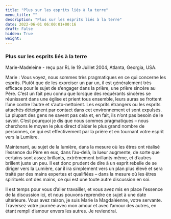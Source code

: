 ```yaml
---
title: "Plus sur les esprits liés à la terre"
menu_title: ""
description: "Plus sur les esprits liés à la terre"
date: 2022-06-01 06:00:01+00:16
draft: False
hidden: True
weight:
---
```

### Plus sur les esprits liés à la terre

Marie-Madeleine - reçu par RL le 19 Juillet 2004, Atlanta, Georgia, USA.

Marie : Vous voyez, nous sommes très pragmatiques en ce qui concerne les esprits. Plutôt que de les exorciser un par un, il est généralement très efficace pour le sujet de s’engager dans la prière, une prière sincère au Père. C’est un fait peu connu que lorsque des requérants sincères se réunissent dans une église et prient tous ensemble, leurs auras se frottent l’une contre l’autre et s’auto-nettoient. Les esprits étrangers ou les esprits attachés déteignent par contact dans cet environnement et sont expulsés. La plupart des gens ne savent pas cela et, en fait, ils n’ont pas besoin de le savoir. C’est pourquoi je dis que nous sommes pragmatiques – nous cherchons le moyen le plus direct d’aider le plus grand nombre de personnes, ce qui est effectivement par la prière et en tournant votre esprit vers la Lumière.

Maintenant, au sujet de la lumière, dans la mesure où les êtres ont réalisé l’essence du Père en eux, dans l’au-delà, la lueur augmente, de sorte que certains sont assez brillants, extrêmement brillants même, et d’autres brillent juste un peu. Il est donc prudent de dire à un esprit rebelle de se diriger vers la Lumière, car il ira simplement vers un plan plus élevé et sera traité par des mains expertes et qualifiées – dans la mesure où les êtres spirituels ont des mains, ce qui est une toute autre discussion en soi.

Il est temps pour vous d’aller travailler, et vous avez mis en place l’essence de la discussion ici, et nous pouvons reprendre ce sujet à une date ultérieure. Vous avez raison, je suis Marie la Magdaléenne, votre servante. Traversez votre journée avec mon amour et avec l’amour des autres, en étant rempli d’amour envers les autres. Je reviendrai.
